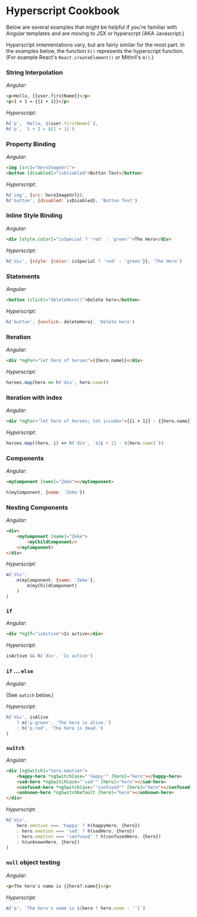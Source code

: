 # Hyperscript Cookbook

Below are several examples that might be helpful if you're familiar with Angular templates and are moving to JSX or hyperscrpt (AKA Javascript.)

Hyperscript imlementations vary, but are fairly similar for the most part. In the examples below, the function `h()` represents the hyperscript function. (For example React's `React.createElement()` or Mithril's `m()`.)

### String Interpolation

*Angular:*

```html
<p>Hello, {{user.firstName}}</p>
<p>1 + 1 = {{1 + 1}}</p>
```

*Hyperscript:*

```javascript
h('p', `Hello, ${user.firstName}`),
h('p', `1 + 1 = ${1 + 1}`)
```

### Property Binding

*Angular:*

```html
<img [src]="heroImageUrl">
<button [disabled]="isDisabled">Button Text</button>
```

*Hyperscript:*

```javascript
h('img', {src: heroImageUrl}),
h('button', {disabled: isDisabled}, 'Button Text')
```

### Inline Style Binding

*Angular:*

```html
<div [style.color]="isSpecial ? 'red' : 'green'">The Hero</div>
```

*Hyperscript:*
```javascript
h('div', {style: {color: isSpecial ? 'red' : 'green'}}, 'The Hero')
```

### Statements

*Angular:*

```html
<button (click)="deleteHero()">Delete hero</button>
```

*Hyperscript:*

```javascript
h('button', {onclick: deleteHero}, 'Delete hero')
```

### Iteration

*Angular:*

```html
<div *ngFor="let hero of heroes">{{hero.name}}</div>
```

*Hyperscript:*

```javascript
heroes.map(hero => h('div', hero.name))
```

### Iteration with index

*Angular:*

```html
<div *ngFor="let hero of heroes; let i=index">{{i + 1}} - {{hero.name}}</div>
```

*Hyperscript:*

```javascript
heroes.map((hero, i) => h('div', `${i + 1} - ${hero.name}`))
```

### Components

*Angular:*

```html
<myComponent [name]="Zeke"></myComponent>
```

```javascript
h(myComponent, {name: 'Zeke'})
```

### Nesting Components

*Angular:*

```html
<div>
    <myComponent [name]="Zeke">
        <myChildComponent/>
    </myComponent>
</div>
```

*Hyperscript:*

```javascript
m('div',
    m(myComponent, {name: 'Zeke'},
        m(myChildComponent)
    )
)
```

### `if`

*Angular:*

```html
<div *ngIf="isActive">Is active</div>
```

*Hyperscript:*

```javascript
isActive && h('div', 'Is active')
```

### `if` ... `else`

*Angular:*

(See `swtich` below.)

*Hyperscript:*

```javascript
h('div', isAlive
    ? m('p.green', 'The hero is alive.')
    : h('p.red', 'The hero is dead.')
)
```

### `switch`

*Angular:*

```html
<div [ngSwitch]="hero.emotion">
    <happy-hero *ngSwitchCase="'happy'" [hero]="hero"></happy-hero>
    <sad-hero *ngSwitchCase="'sad'" [hero]="hero"></sad-hero>
    <confused-hero *ngSwitchCase="'confused'" [hero]="hero"></confused-hero>
    <unknown-hero *ngSwitchDefault [hero]="hero"></unknown-hero>
</div>
```

*Hyperscript:*

```javascript
h('div',
    hero.emotion === 'happy' ? h(happyHero, {hero})
    : hero.emotion === 'sad' ? h(sadHero, {hero})
    : hero.emotion === 'confused' ? h(confusedHero, {hero})
    : h(unknownHero, {hero})
)
```

### `null` object testing

*Angular:*

```html
<p>The hero's name is {{hero?.name}}</p>
```

*Hyperscript:*

```javascript
m('p', `The hero's name is ${hero ? hero.name : ''}`)
```
